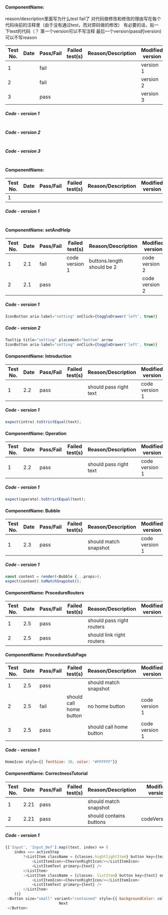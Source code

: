 
#### ComponentName:

reason/description里面写为什么test fail了
对代码做修改和修改的理由写在每个代码块前的注释里（由于没有通过test，而对原码做的修改）
有必要的话，贴一下test的代码（？
第一个version可以不写注释 最后一个version(pass的version)可以不写reason

|Test No.|Date|Pass/Fail|Failed test(s)|Reason/Description|Modified version|
|-------|----|---------|-------------------|----------------|----------------|
|1 |  | fail|  |  |version 1|
|2 | | fail|||version 2|
|3 | | pass|||version 3|

##### Code - version 1
```javascript

```

##### Code - version 2
```javascript

```

##### Code - version 3
```javascript

```


#### ComponentName:

|Test No.|Date|Pass/Fail|Failed test(s)|Reason/Description|Modified version|
|-------|----|---------|-------------------|----------------|----------------|
|1 |  |  |  |  ||

##### Code - version 1
```javascript

```

#### ComponentName: setAndHelp

|Test No.|Date|Pass/Fail|Failed test(s)|Reason/Description|Modified version|
|-------|----|---------|-------------------|----------------|----------------|
|1 | 2.1 | fail | code version 1 | buttons.length should be 2 | code version 2|
|2 | 2.1 | pass |  |  | code version 2|

##### Code - version 1
```javascript
IconButton aria-label="setting" onClick={toggleDrawer('left', true)} 
```

##### Code - version 2

```javascript
Tooltip title="setting" placement="bottom" arrow
IconButton aria-label="setting" onClick={toggleDrawer('left', true)}
```
#### ComponentName: Introduction 

|Test No.|Date|Pass/Fail|Failed test(s)|Reason/Description|Modified version|
|-------|----|---------|-------------------|----------------|----------------|
|1 | 2.2 | pass  |  | should pass right text |code version 1|

##### Code - version 1
```javascript
expect(intro).toStrictEqual(text);
```
#### ComponentName: Operation 

|Test No.|Date|Pass/Fail|Failed test(s)|Reason/Description|Modified version|
|-------|----|---------|-------------------|----------------|----------------|
|1 | 2.2 | pass  |  | should pass right text |code version 1|

##### Code - version 1
```javascript
expect(operate).toStrictEqual(text);
```
#### ComponentName: Bubble

|Test No.|Date|Pass/Fail|Failed test(s)|Reason/Description|Modified version|
|-------|----|---------|-------------------|----------------|----------------|
|1 | 2.3 | pass  |  | should match snapshot |code version 1|

##### Code - version 1
```javascript
const content = render(<Bubble {...props>);
expect(content).toMatchSnapshot();
```

#### ComponentName: ProcedureRouters

|Test No.|Date|Pass/Fail|Failed test(s)|Reason/Description|Modified version|
|-------|----|---------|-------------------|----------------|----------------|
|1 | 2.5 | pass |  | should pass right routers ||
|2 | 2.5 | pass |  | should link right routers ||



#### ComponentName: ProcedureSubPage

|Test No.|Date|Pass/Fail|Failed test(s)|Reason/Description|Modified version|
|-------|----|---------|-------------------|----------------|----------------|
|1 | 2.5 | pass  |  | should match snapshot ||
|2 | 2.5 | fail  |should call home button  | no home button  |code version 1|
|3 | 2.5 | pass  || should call home button   |code version 1|
##### Code - version 1
```javascript
HomeIcon style={{ fontSize: 30, color: "#FFFFFF"}} 
```
#### ComponentName: CorrectnessTutorial

|Test No.|Date|Pass/Fail|Failed test(s)|Reason/Description|Modified version|
|-------|----|---------|-------------------|----------------|----------------|
|1 | 2.21 | pass  |  | should match snapshot ||
|2 | 2.21 | pass  |  | should contains buttons |codeVersion1|
##### Code - version 1
```javascript
{['Input', 'Input_Def'].map((text, index) => (
    index === activeStep 
        ?<ListItem className = {classes.hightlightItem} button key={text} onClick={() => handleChange(index)}>
            <ListItemIcon><ChevronRightIcon/></ListItemIcon>
            <ListItemText primary={text} />
        </ListItem>
        :<ListItem className = {classes. listItem} button key={text} onClick={() => handleChange(index)}>
            <ListItemIcon><ChevronRightIcon/></ListItemIcon>
            <ListItemText primary={text} />
        </ListItem> 
    ))}        
 <Button size="small" variant="contained" style={{ backgroundColor: color, color: "#FFFFFF"}} onClick={handleNext} disabled={activeStep === maxSteps - 1}>
                        Next                       
 </Button>

```





